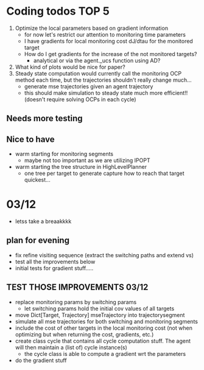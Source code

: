 # Coding todos TOP 5
1. Optimize the local parameters based on gradient information
    - for now let's restrict our attention to monitoring time parameters
    - I have gradients for local monitoring cost dJ/dtau for the monitored target
    - How do I get gradients for the increase of the not monitored targets?
        - analytical or via the agent._ucs function using AD?
2. What kind of plots would be nice for paper?
3. Steady state computation would currently call the monitoring OCP method each time, but the trajectories shouldn't really change much...
    - generate mse trajectories given an agent trajectory
    - this should make simulation to steady state much more efficient!! (doesn't require solving OCPs in each cycle)

## Needs more testing

## Nice to have
- warm starting for monitoring segments
    - maybe not too important as we are utilizing IPOPT
- warm starting the tree structure in HighLevelPlanner
    - one tree per target to generate capture how to reach that target quickest...

# 03/12
- letss take a breaakkkk

## plan for evening 
- fix refine visiting sequence (extract the switching paths and extend vs)
- test all the improvements below
- initial tests for gradient stuff.....

## TEST THOSE IMPROVEMENTS 03/12
- replace monitoring params by switching params
    - let switching params hold the initial cov values of all targets
- move Dict[Target, Trajectory] mseTrajectory into trajectorysegment 
- simulate all mse trajectories for both switching and monitoring segments
- include the cost of other targets in the local monitoring cost (not when optimizing but when returning the cost, gradients, etc.)
- create class cycle that contains all cycle computation stuff. The agent will then maintain a (list of) cycle instance(s)
    - the cycle class is able to compute a gradient wrt the parameters
- do the gradient stuff